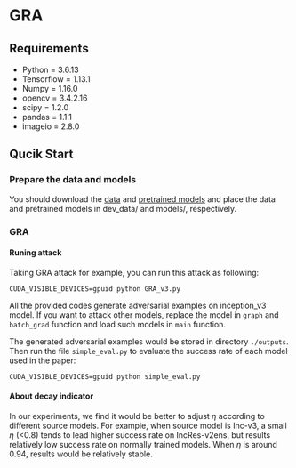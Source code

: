 # GRA

## Requirements

+ Python = 3.6.13
+ Tensorflow = 1.13.1
+ Numpy = 1.16.0
+ opencv = 3.4.2.16
+ scipy = 1.2.0
+ pandas =  1.1.1
+ imageio = 2.8.0

## Qucik Start

### Prepare the data and models

You should download the [data](https://drive.google.com/drive/folders/1CfobY6i8BfqfWPHL31FKFDipNjqWwAhS) and [pretrained models](https://drive.google.com/drive/folders/10cFNVEhLpCatwECA6SPB-2g0q5zZyfaw) and place the data and pretrained models in dev_data/ and models/, respectively.

### GRA

#### Runing attack

Taking GRA attack for example, you can run this attack as following:

```
CUDA_VISIBLE_DEVICES=gpuid python GRA_v3.py 
```

All the provided codes generate adversarial examples on inception_v3 model. If you want to attack other models, replace the model in `graph` and `batch_grad` function and load such models in `main` function.

The generated adversarial examples would be stored in directory `./outputs`. Then run the file `simple_eval.py` to evaluate the success rate of each model used in the paper:

```
CUDA_VISIBLE_DEVICES=gpuid python simple_eval.py
```

#### About decay indicator
In our experiments, we find it would be better to adjust $\eta$ according to different source models. For example, when source model is Inc-v3, a small $\eta$ (<0.8) tends to lead higher success rate on IncRes-v2ens, but results relatively low success rate on normally trained models. When $\eta$ is around 0.94, results would be relatively stable.



